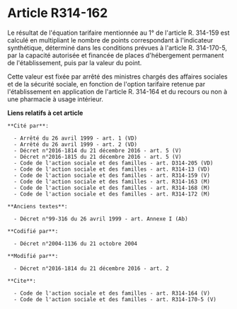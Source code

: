 # Article R314-162

Le résultat de l'équation tarifaire mentionnée au 1° de l'article R. 314-159 est calculé en multipliant le nombre de points
correspondant à l'indicateur synthétique, déterminé dans les conditions prévues à l'article R. 314-170-5, par la capacité
autorisée et financée de places d'hébergement permanent de l'établissement, puis par la valeur du point. 

Cette valeur est fixée par arrêté des ministres chargés des affaires sociales et de la sécurité sociale, en fonction de
l'option tarifaire retenue par l'établissement en application de l'article R. 314-164 et du recours ou non à une pharmacie à
usage intérieur.

**Liens relatifs à cet article**

	**Cité par**:

	  - Arrêté du 26 avril 1999 - art. 1 (VD)
	  - Arrêté du 26 avril 1999 - art. 2 (VD)
	  - Décret n°2016-1814 du 21 décembre 2016 - art. 5 (V)
	  - Décret n°2016-1815 du 21 décembre 2016 - art. 5 (V)
	  - Code de l'action sociale et des familles - art. D314-205 (VD)
	  - Code de l'action sociale et des familles - art. R314-13 (VD)
	  - Code de l'action sociale et des familles - art. R314-159 (V)
	  - Code de l'action sociale et des familles - art. R314-163 (M)
	  - Code de l'action sociale et des familles - art. R314-168 (M)
	  - Code de l'action sociale et des familles - art. R314-172 (M)

	**Anciens textes**:

	  - Décret n°99-316 du 26 avril 1999 - art. Annexe I (Ab)

	**Codifié par**:

	  - Décret n°2004-1136 du 21 octobre 2004

	**Modifié par**:

	  - Décret n°2016-1814 du 21 décembre 2016 - art. 2

	**Cite**:

	  - Code de l'action sociale et des familles - art. R314-164 (V)
	  - Code de l'action sociale et des familles - art. R314-170-5 (V)
